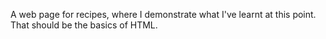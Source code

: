 A web page for recipes, where I demonstrate what I've learnt at this point. That should be the basics of HTML.